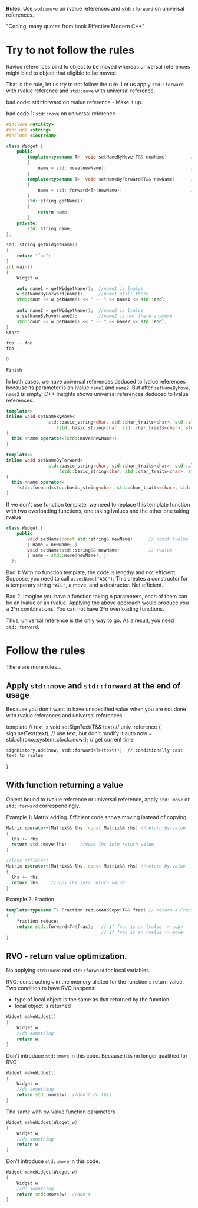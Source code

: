 **Rules**: Use `std::move` on rvalue references and `std::forward` on universal references.

"Coding, many quotes from book Effective Modern C++"

# Try to not follow the rules
Ravlue references bind to object to be moved whereas universal references might bind to object that eligible to be moved.

That is the rule, let us try to not follow the rule. Let us apply `std::forward` with rvalue reference and `std::move` with universal reference.

bad code: std::forward on rvalue reference - Make it up.

bad code 1: `std::move` on universal reference
```c++
#include <utility>
#include <string>
#include <iostream>

class Widget {
    public:  
        template<typename T>  void setNameByMove(T&& newName)         // universal reference  
        { 
            name = std::move(newName);                                // Compile, but it is BAD!!!
        }
        template<typename T>  void setNameByForward(T&& newName)      // universal reference  
        { 
            name = std::forward<T>(newName);                          // Correct
        }
        std::string getName()
        {  
            return name;
        }
    private:  
        std::string name;          
};

std::string getWidgetName() 
{
    return "foo";
}
int main()
{
    Widget w;

    auto name1 = getWidgetName();  //name1 is lvalue   
    w.setNameByForward(name1);     //name1 still there
    std::cout << w.getName() << " -- " << name1 << std::endl;
    
    auto name2 = getWidgetName();  //name2 is lvalue
    w.setNameByMove(name2);        //name2 is not there anymore           
    std::cout << w.getName() << " -- " << name2 << std::endl;
}
Start

foo -- foo
foo -- 

0

Finish
```
In both cases, we have universal references deduced to lvalue references because its parameter is an lvalue `name1` and `name2`. 
But after `setNameByMove`, `name2` is empty.
C++ Insights shows universal references deduced to lvalue references.

```c++
template<>
inline void setNameByMove<
                std::basic_string<char, std::char_traits<char>, std::allocator<char> > &>
                   (std::basic_string<char, std::char_traits<char>, std::allocator<char> > & newName)  //lvalue reference
{
  this->name.operator=(std::move(newName));
}

template<>
inline void setNameByForward<
                std::basic_string<char, std::char_traits<char>, std::allocator<char> > &>
                    (std::basic_string<char, std::char_traits<char>, std::allocator<char> > & newName)  //lvalue reference
{
  this->name.operator=
    (std::forward<std::basic_string<char, std::char_traits<char>, std::allocator<char> > &>(newName));
}  
```
If we don't use function template, we need to replace this template function with two overloading functions, one taking lvalues and the other one taking rvalue.

```c++
class Widget { 
    public:  
        void setName(const std::string& newName)      // const lvalue
        { name = newName; }
        void setName(std::string&& newName)           // rvalue
        { name = std::move(newName); } 
  };
```
Bad 1: With no function template, the code is lengthy and not efficient. Suppose, you need to call `w.setName("ABC")`. This creates a constructor for a temporary string `"ABC"`, a move, and a destructor. Not efficient.

Bad 2: Imagine you have a function taking n parameters, each of them can be an lvalue or an rvalue. Applying the above approach would produce you a 2^n combinations. You can not have 2^n overloading functions.

Thus, universal reference is the only way to go. As a result, you need `std::forward`.

# Follow the rules

There are more rules...

## Apply `std::move` and `std::forward` at the end of usage
Because you don't want to have unspecified value when you are not done with rvalue references and universal references

template<typename T>                       // text is 
void setSignText(T&& text)                 // univ. reference 
{  
    sign.setText(text);                              // use text, but don't modify it
    auto now = std::chrono::system_clock::now();     // get current time    

    signHistory.add(now, std::forward<T>(text));  // conditionally cast text to rvalue 
}                                      
      

## With function returning a value
Object bound to rvalue reference or universal reference, apply `std::move` or `std::forward` correspondingly.

Example 1: Matrix adding. Efficient code shows moving instead of copying
```c++
Matrix operator+(Matrix&& lhs, const Matrix&& rhs) //return by-value
{
  lhs += rhs;
  return std::move(lhs);    //move lhs into return value
}

//less efficient
Matrix operator+(Matrix&& lhs, const Matrix&& rhs) //return by-value
{
  lhs += rhs;
  return lhs;    //copy lhs into return value
}
```
Example 2: Fraction. 
```c++
template<typename T> Fraction reduceAndCopy(T&& frac) // return a Fraction object
{
    fraction.reduce;
    return std::forward<T>(frac);   // if frac is an lvalue -> copy
                                    // if frac is an rvalue -> move
}

```

## RVO - return value optimization.
No applying `std::move` and `std::forward` for local variables.

RVO: constructing `w` in the memory alloted for the function's return value.
Two condition to have RVO happens:
* type of local object is the same as that returned by the function
* local object is returned

```c++
Widget makeWidget()
{
    Widget w;
    //do something
    return w;
}
```
Don't introduce `std::move` in this code. Because it is no longer qualified for RVO
```c++
Widget makeWidget()
{
    Widget w;
    //do something
    return std::move(w); //don't do this
}
```

The same with by-value function parameters
```c++
Widget makeWidget(Widget w)
{
    Widget w;
    //do something
    return w;
}
```
Don't introduce `std::move` in this code.
```c++
Widget makeWidget(Widget w)
{
    Widget w;
    //do something
    return std::move(w); //don't
}
```
